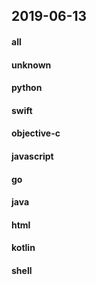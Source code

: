 ## 2019-06-13

#### all

#### unknown

#### python

#### swift

#### objective-c

#### javascript

#### go

#### java

#### html

#### kotlin

#### shell
